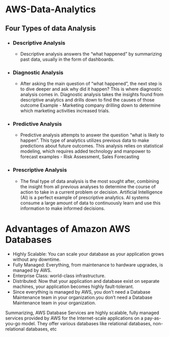 # AWS-Data-Analytics
## Four Types of data Analysis
- ### Descriptive Analysis
  - Descriptive analysis answers the “what happened” by summarizing past data, usually in the form of dashboards.
- ### Diagnostic Analysis
  - After asking the main question of “what happened”, the next step is to dive deeper and ask why did it happen? This is where diagnostic analysis comes in.
    Diagnostic analysis takes the insights found from descriptive analytics and drills down to find the causes of those outcome Example - Marketing company drilling down to   determine which marketing activities increased trials.
- ### Predictive Analysis
  - Predictive analysis attempts to answer the question “what is likely to happen”. This type of analytics utilizes previous data to make predictions about future outcomes. This analysis relies on statistical modeling, which requires added technology and manpower to forecast
    examples - Risk Assessment, Sales Forecasting
 - ### Prescriptive Analysis
   - The final type of data analysis is the most sought after, combining the insight from all previous analyses to determine the course of action to take in a current problem or decision. Artificial Intelligence (AI) is a perfect example of prescriptive analytics. AI systems consume a large amount of data to continuously learn and use this information to make informed decisions.
# Advantages of Amazon AWS Databases
- Highly Scalable: You can scale your database as your application grows without any downtime.
- Fully Managed: Everything, from maintenance to hardware upgrades, is managed by AWS.
- Enterprise Class: world-class infrastructure.
- Distributed: Now that your application and database exist on separate machines, your application becomes highly fault-tolerant.
- Since everything is managed by AWS, you don’t need a Database Maintenance team in your organization.you don’t need a Database Maintenance team in your organization.

Summarizing, AWS Database Services are highly scalable, fully managed services provided by AWS for the Internet-scale applications on a pay-as-you-go model. They offer various databases like relational databases, non-relational databases, etc
